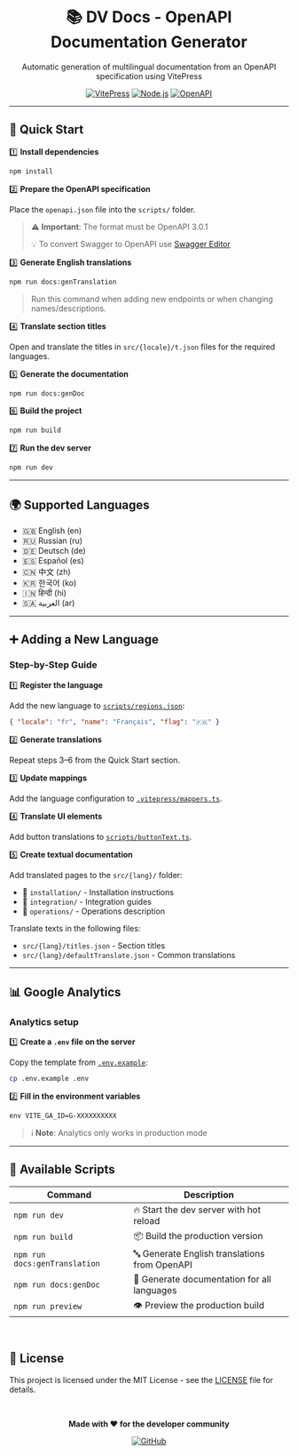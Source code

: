 <div align="center">

# 📚 DV Docs - OpenAPI Documentation Generator

Automatic generation of multilingual documentation from an OpenAPI specification using VitePress

[![VitePress](https://img.shields.io/badge/VitePress-1.6.3-646CFF?style=flat&logo=vite&logoColor=white)](https://vitepress.dev/)
[![Node.js](https://img.shields.io/badge/Node.js-22.x-339933?style=flat&logo=node.js&logoColor=white)](https://nodejs.org/)
[![OpenAPI](https://img.shields.io/badge/OpenAPI-3.0.1-6BA539?style=flat&logo=openapi-initiative&logoColor=white)](https://www.openapis.org/)

</div>

---

## 🚀 Quick Start

1️⃣ **Install dependencies**
   ```bash
   npm install
   ```

2️⃣ **Prepare the OpenAPI specification**

Place the `openapi.json` file into the `scripts/` folder.

> ⚠️ **Important**: The format must be OpenAPI 3.0.1
>
> 💡 To convert Swagger to OpenAPI use [Swagger Editor](https://editor.swagger.io/)

3️⃣ **Generate English translations**
   ```bash
   npm run docs:genTranslation
   ```

> Run this command when adding new endpoints or when changing names/descriptions.

4️⃣ **Translate section titles**

Open and translate the titles in `src/{locale}/t.json` files for the required languages.

5️⃣ **Generate the documentation**
   ```bash
   npm run docs:genDoc
   ```

6️⃣ **Build the project**
   ```bash
   npm run build
   ```

7️⃣ **Run the dev server**
   ```bash
   npm run dev
   ```
---

## 🌍 Supported Languages

- 🇬🇧 English (en)
- 🇷🇺 Russian (ru)
- 🇩🇪 Deutsch (de)
- 🇪🇸 Español (es)
- 🇨🇳 中文 (zh)
- 🇰🇷 한국어 (ko)
- 🇮🇳 हिन्दी (hi)
- 🇸🇦 العربية (ar)

---

## ➕ Adding a New Language

### Step-by-Step Guide

1️⃣ **Register the language**

Add the new language to [`scripts/regions.json`](scripts/regions.json):

```json
{ "locale": "fr", "name": "Français", "flag": "🇫🇷" }
```

2️⃣ **Generate translations**

Repeat steps 3–6 from the Quick Start section.

3️⃣ **Update mappings**

Add the language configuration to [`.vitepress/mappers.ts`](.vitepress/mappers.ts).

4️⃣ **Translate UI elements**

Add button translations to [`scripts/buttonText.ts`](scripts/buttonText.ts).

5️⃣ **Create textual documentation**

Add translated pages to the `src/{lang}/` folder:
- 📁 `installation/` - Installation instructions
- 📁 `integration/` - Integration guides
- 📁 `operations/` - Operations description

Translate texts in the following files:
- `src/{lang}/titles.json` - Section titles
- `src/{lang}/defaultTranslate.json` - Common translations

---

## 📊 Google Analytics

### Analytics setup

1️⃣ **Create a `.env` file on the server**

Copy the template from [`.env.example`](.env.example):

```bash
cp .env.example .env
```

2️⃣ **Fill in the environment variables**

```
env VITE_GA_ID=G-XXXXXXXXXX
```

> ℹ️ **Note**: Analytics only works in production mode

---

## 📝 Available Scripts

| Command | Description |
|---------|-------------|
| `npm run dev` | 🔥 Start the dev server with hot reload |
| `npm run build` | 📦 Build the production version |
| `npm run docs:genTranslation` | 🔤 Generate English translations from OpenAPI |
| `npm run docs:genDoc` | 📄 Generate documentation for all languages |
| `npm run preview` | 👁️ Preview the production build |

<br>

## 📄 License

This project is licensed under the MIT License - see the [LICENSE](LICENSE) file for details.

<br>

<div align="center">

**Made with ❤️ for the developer community**

[![GitHub](https://img.shields.io/badge/GitHub-181717?style=for-the-badge&logo=github&logoColor=white)](https://github.com/dv-net/dv-docs)

</div>
